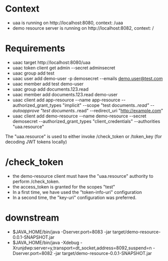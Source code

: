 # Context
* uaa is running on http://localhost:8080, context: /uaa
* demo resource server is running on http://localhost:8082, context: /

# Requirements

* uaac target http://localhost:8080/uaa
* uaac token client get admin --secret adminsecret
* uaac group add test
* uaac user add demo-user -p demosecret --emails demo.user@test.com
* uaac member add test demo-user
* uaac group add documents.123.read
* uaac member add documents.123.read demo-user
* uaac client add app-resource --name app-resource --authorized_grant_types "implicit" --scope "test documents.*.read" --autoapprove "test documents.*.read" --redirect_uri "http://example.com"
* uaac client add demo-resource --name demo-resource --secret demosecret --authorized_grant_types "client_credentials" --authorities "uaa.resource"

The "uaa.resource" is used to either invoke /check_token or /token_key (for decoding JWT tokens locally)

# /check_token

* the demo-resource client must have the "uaa.resource" authority to perform /check_token.
* the access_token is granted for the scopes "test"
* In a first time, we have used the "token-info-uri" configuration
* In a second time, the "key-uri" configuration was preferred.

# downstream

* $JAVA_HOME/bin/java -Dserver.port=8083 -jar target/demo-resource-0.0.1-SNAPSHOT.jar
* $JAVA_HOME/bin/java -Xdebug -Xrunjdwp:server=y,transport=dt_socket,address=8092,suspend=n -Dserver.port=8082 -jar target/demo-resource-0.0.1-SNAPSHOT.jar

